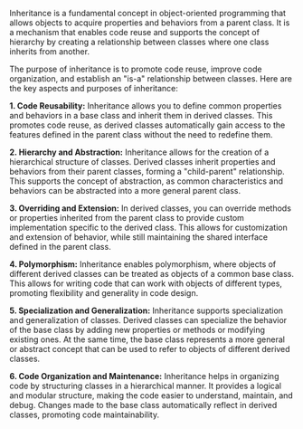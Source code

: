 Inheritance is a fundamental concept in object-oriented programming that allows objects to acquire properties and behaviors from a parent class. It is a mechanism that enables code reuse and supports the concept of hierarchy by creating a relationship between classes where one class inherits from another.

The purpose of inheritance is to promote code reuse, improve code organization, and establish an "is-a" relationship between classes. Here are the key aspects and purposes of inheritance:

**1. Code Reusability:** Inheritance allows you to define common properties and behaviors in a base class and inherit them in derived classes. This promotes code reuse, as derived classes automatically gain access to the features defined in the parent class without the need to redefine them.

**2. Hierarchy and Abstraction:** Inheritance allows for the creation of a hierarchical structure of classes. Derived classes inherit properties and behaviors from their parent classes, forming a "child-parent" relationship. This supports the concept of abstraction, as common characteristics and behaviors can be abstracted into a more general parent class.

**3. Overriding and Extension:** In derived classes, you can override methods or properties inherited from the parent class to provide custom implementation specific to the derived class. This allows for customization and extension of behavior, while still maintaining the shared interface defined in the parent class.

**4. Polymorphism:** Inheritance enables polymorphism, where objects of different derived classes can be treated as objects of a common base class. This allows for writing code that can work with objects of different types, promoting flexibility and generality in code design.

**5. Specialization and Generalization:** Inheritance supports specialization and generalization of classes. Derived classes can specialize the behavior of the base class by adding new properties or methods or modifying existing ones. At the same time, the base class represents a more general or abstract concept that can be used to refer to objects of different derived classes.

**6. Code Organization and Maintenance:** Inheritance helps in organizing code by structuring classes in a hierarchical manner. It provides a logical and modular structure, making the code easier to understand, maintain, and debug. Changes made to the base class automatically reflect in derived classes, promoting code maintainability.